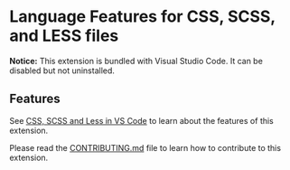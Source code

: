 # Language Features for CSS, SCSS, and LESS files

**Notice:** This extension is bundled with Visual Studio Code. It can be
disabled but not uninstalled.

## Features

See
[CSS, SCSS and Less in VS Code](https://code.visualstudio.com/docs/languages/css)
to learn about the features of this extension.

Please read the
[CONTRIBUTING.md](https://github.com/microsoft/vscode/blob/master/extensions/css-language-features/CONTRIBUTING.md)
file to learn how to contribute to this extension.
